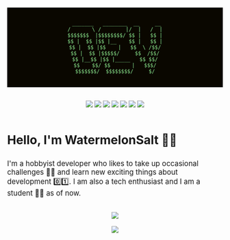 <pre style="background: #0a0700;">
    <code style="display: block; text-align: center; color: lightgreen;">
 _______   ________  __     __
/       \ /        |/  |   /  |
$$$$$$$  |$$$$$$$$/ $$ |   $$ |
$$ |  $$ |$$ |__    $$ |   $$ |
$$ |  $$ |$$    |   $$  \ /$$/
$$ |  $$ |$$$$$/     $$  /$$/
$$ |__$$ |$$ |_____   $$ $$/
$$    $$/ $$       |   $$$/
$$$$$$$/  $$$$$$$$/     $/
    </code>
</pre>

<br>

<div style="width: 100%; text-align: center;">
    <img src="https://img.shields.io/badge/OS-Arch%20Linux%20%2F%20Arch%20Based%20%2F%20Windows-lightgreen?style=for-the-badge&logo=arch-linux"/>
    <img src="https://img.shields.io/badge/Editor-Vim%20%2F%20VS%20Code-lightgreen?style=for-the-badge&logo=vim"/>
    <img src="https://img.shields.io/badge/Language-Python-lightgreen?style=for-the-badge&logo=python"/>
    <img src="https://img.shields.io/badge/Language-C-lightgreen?style=for-the-badge&logo=c"/>
    <img src="https://img.shields.io/badge/Language-Cpp-lightgreen?style=for-the-badge&logo=cplusplus"/>
    <img src="https://img.shields.io/badge/Shell-Zsh-lightgreen?style=for-the-badge&logo=powershell"/>
    <img src="https://img.shields.io/badge/Shell-PowerShell-lightgreen?style=for-the-badge&logo=powershell"/>
</div>

<br>

<h1>

Hello, I'm WatermelonSalt 🍉🧂

</h1>

<p style="font-size: 1.2em">
I'm a hobbyist developer who likes to take up occasional challenges 🐱‍👤 and learn new exciting things about development 0️⃣1️⃣. I am also a tech enthusiast and I am a student 👨‍🎓 as of now.
</p>

<br>

<div style="width: 100%; text-align: center;">
    <a href="https://github.com/WatermelonSalt">
        <img src="https://github-readme-stats.vercel.app/api/top-langs?username=WatermelonSalt&show_icons=true&theme=merko"/>
    </a>
</div>

<br>

<div style="width: 100%; text-align: center;">
    <a href="https://github.com/WatermelonSalt">
        <img src="https://github-readme-stats.vercel.app/api?username=WatermelonSalt&show_icons=true&theme=merko"/>
    </a>
</div>
